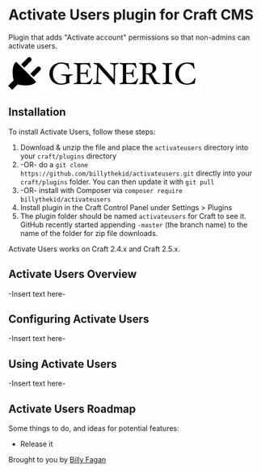 # Activate Users plugin for Craft CMS

Plugin that adds "Activate account" permissions so that non-admins can activate users.

![Screenshot](resources/screenshots/plugin_logo.png)

## Installation

To install Activate Users, follow these steps:

1. Download & unzip the file and place the `activateusers` directory into your `craft/plugins` directory
2.  -OR- do a `git clone https://github.com/billythekid/activateusers.git` directly into your `craft/plugins` folder.  You can then update it with `git pull`
3.  -OR- install with Composer via `composer require billythekid/activateusers`
4. Install plugin in the Craft Control Panel under Settings > Plugins
5. The plugin folder should be named `activateusers` for Craft to see it.  GitHub recently started appending `-master` (the branch name) to the name of the folder for zip file downloads.

Activate Users works on Craft 2.4.x and Craft 2.5.x.

## Activate Users Overview

-Insert text here-

## Configuring Activate Users

-Insert text here-

## Using Activate Users

-Insert text here-

## Activate Users Roadmap

Some things to do, and ideas for potential features:

* Release it

Brought to you by [Billy Fagan](https://billyfagan.co.uk)
